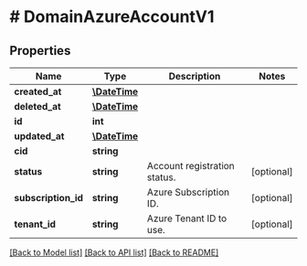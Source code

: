 # # DomainAzureAccountV1

## Properties

Name | Type | Description | Notes
------------ | ------------- | ------------- | -------------
**created_at** | [**\DateTime**](\DateTime.md) |  |
**deleted_at** | [**\DateTime**](\DateTime.md) |  |
**id** | **int** |  |
**updated_at** | [**\DateTime**](\DateTime.md) |  |
**cid** | **string** |  |
**status** | **string** | Account registration status. | [optional]
**subscription_id** | **string** | Azure Subscription ID. | [optional]
**tenant_id** | **string** | Azure Tenant ID to use. | [optional]

[[Back to Model list]](../../README.md#models) [[Back to API list]](../../README.md#endpoints) [[Back to README]](../../README.md)
